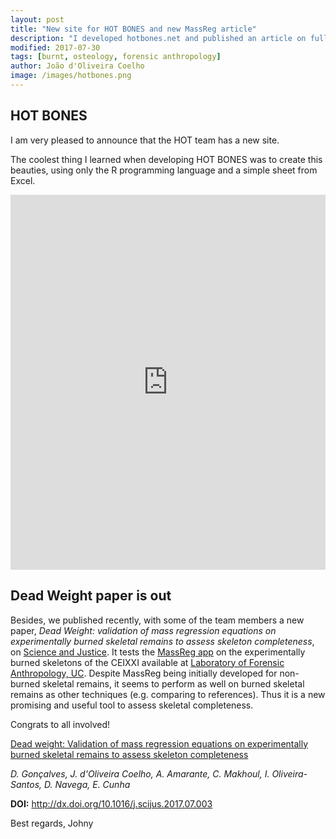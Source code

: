 ```yaml
---
layout: post
title: "New site for HOT BONES and new MassReg article"
description: "I developed hotbones.net and published an article on full skeleton mass estimation with burned bones"
modified: 2017-07-30
tags: [burnt, osteology, forensic anthropology]
author: João d'Oliveira Coelho
image: /images/hotbones.png
---
```


## HOT BONES


I am very pleased to announce that the HOT team has a new site.

The coolest thing I learned when developing HOT BONES was to create this beauties, using only the R programming language and a simple sheet from Excel.

<iframe src="http://hotbones.net/wp-content/uploads/2017/07/Net1.html" width="100%" height="600" frameborder="0"></iframe>

## Dead Weight paper is out

Besides, we published recently, with some of the team members a new paper, *Dead Weight: validation of mass regression equations on experimentally burned skeletal remains to assess skeleton completeness*, on <a href="http://www.scienceandjusticejournal.com" target="_blank">Science and Justice</a>. It tests the <a href="http://osteomics.com/MassReg" target="_blank">MassReg app</a> on the experimentally burned skeletons of the CEIXXI available at <a href="http://lfa.uc.pt" target="_blank">Laboratory of Forensic Anthropology, UC</a>. Despite MassReg being initially developed for non-burned skeletal remains, it seems to perform as well on burned skeletal remains as other techniques (e.g. comparing to references). Thus it is a new promising and useful tool to assess skeletal completeness.

Congrats to all involved!

<a href = "http://www.scienceandjusticejournal.com/article/S1355-0306(17)30086-2/fulltext" target="_blank">Dead weight: Validation of mass regression equations on experimentally burned skeletal remains to assess skeleton completeness</a>

*D. Gonçalves, J. d'Oliveira Coelho, A. Amarante, C. Makhoul, I. Oliveira-Santos, D. Navega, E. Cunha*

**DOI:** http://dx.doi.org/10.1016/j.scijus.2017.07.003

Best regards,
Johny
